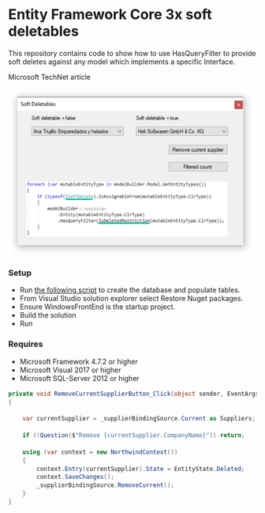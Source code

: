# Entity Framework Core 3x soft deletables

This repository contains code to show how to use HasQueryFilter to provide soft deletes against any model which implements a specific Interface.

Microsoft TechNet article

![screenshot](assets/softdelete1.png)

### Setup
- Run [the following script](https://github.com/karenpayneoregon/ef-core-soft-delete/blob/master/EntityLibrary/DataScripts/script.sql) to create the database and populate tables.
- From Visual Studio solution explorer select Restore Nuget packages.
- Ensure WindowsFrontEnd is the startup project.
- Build the solution
- Run

### Requires
- Microsoft Framework 4.7.2 or higher
- Microsoft Visual 2017 or higher
- Microsoft SQL-Server 2012 or higher 

```csharp
private void RemoveCurrentSupplierButton_Click(object sender, EventArgs e)
{

    var currentSupplier = _supplierBindingSource.Current as Suppliers;

    if (!Question($"Remove {currentSupplier.CompanyName}")) return;

    using (var context = new NorthwindContext())
    {
        context.Entry(currentSupplier).State = EntityState.Deleted;
        context.SaveChanges();
        _supplierBindingSource.RemoveCurrent();
    }
}
```